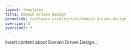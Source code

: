 ```yaml
---
layout: templates
title: Domain Driven Design
permalink: /software-architecture/domain-driven-design
vversion: 3
vversion2: 3
---
```



Insert content about Domain Driven Design...




